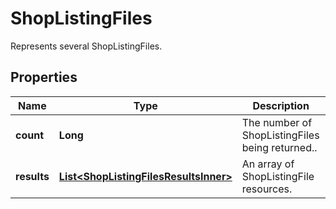 

# ShopListingFiles

Represents several ShopListingFiles.

## Properties

| Name | Type | Description | Notes |
|------------ | ------------- | ------------- | -------------|
|**count** | **Long** | The number of ShopListingFiles being returned.. |  [optional] |
|**results** | [**List&lt;ShopListingFilesResultsInner&gt;**](ShopListingFilesResultsInner.md) | An array of ShopListingFile resources. |  [optional] |



